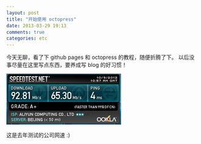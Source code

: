 ```yaml
---
layout: post
title: "开始使用 octopress"
date: 2013-03-29 19:13
comments: true
categories: etc
---
```

今天无聊，看了下 github pages 和 octopress 的教程，随便折腾了下。
以后没事尽量在这里写点东西，要养成写 blog 的好习惯！

![net_speed](/images/net.png)

这是去年测试的公司网速 :)
